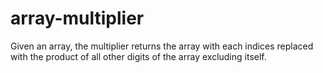 # array-multiplier
Given an array, the multiplier returns the array with each indices replaced with the product of all other digits of the array excluding itself. 
